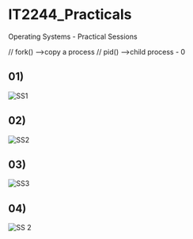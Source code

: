 # IT2244_Practicals

Operating Systems - Practical Sessions

// fork() -->copy a process
// pid() -->child process - 0

## 01) 

![SS1](https://github.com/user-attachments/assets/e617cf48-d38f-4726-903f-6176a6c769cb)


## 02) 

![SS2](https://github.com/user-attachments/assets/64289400-4514-4a8d-853e-7a52cfbf6709)


## 03) 

![SS3](https://github.com/user-attachments/assets/b902f1d3-a90c-44b4-b8ce-1866423e3804)


## 04) 

![SS 2](https://github.com/user-attachments/assets/b9e5a6a1-a300-42a9-bd73-609de7e98c08)
